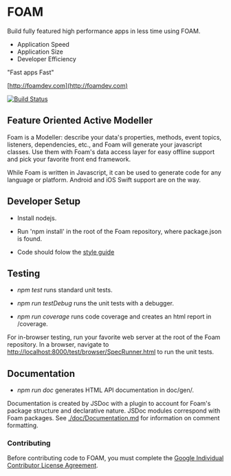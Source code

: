 # FOAM

Build fully featured high performance apps in less time using FOAM.

  * Application Speed
  * Application Size
  * Developer Efficiency

"Fast apps Fast"

[http://foamdev.com](http://foamdev.com)

[![Build Status](https://travis-ci.org/jacksonic/vjlofvhjfgm.svg?branch=master)](https://travis-ci.org/jacksonic/vjlofvhjfgm)

## Feature Oriented Active Modeller

Foam is a Modeller: describe your data's properties, methods, event topics,
listeners, dependencies, etc., and Foam will generate your javascript classes.
Use them with Foam's data access layer for easy offline support and pick your
favorite front end framework.

While Foam is written in Javascript, it can be used to generate code for any
language or platform. Android and iOS Swift support are on the way.

## Developer Setup

* Install nodejs.

* Run 'npm install' in the root of the Foam repository, where package.json is found.

* Code should folow the [style guide](doc/guides/StyleGuide.md)

## Testing

* _npm test_ runs standard unit tests.

* _npm run testDebug_ runs the unit tests with a debugger.

* _npm run coverage_ runs code coverage and creates an html report in /coverage.

For in-browser testing, run your favorite web server at the root of the Foam
repository. In a browser, navigate to
[http://localhost:8000/test/browser/SpecRunner.html](http://localhost:8000/test/browser/SpecRunner.html)
to run the unit tests.

## Documentation

* _npm run doc_ generates HTML API documentation in doc/gen/.

Documentation is created by JSDoc with a plugin to account for Foam's package
structure and declarative nature. JSDoc modules correspond with Foam packages.
See [./doc/Documentation.md](./doc/Documentation.md) for information on comment
formatting.

### Contributing

Before contributing code to FOAM, you must complete the [Google Individual Contributor License Agreement](https://cla.developers.google.com/about/google-individual?csw=1).
